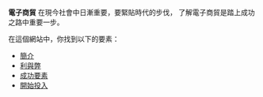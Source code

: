 **電子商貿** 在現今社會中日漸重要，要緊貼時代的步伐，
了解電子商貿是踏上成功之路中重要一步。

在這個網站中，你找到以下的要素：

- [簡介](/intro)
- [利與弊](/benifit)
- [成功要素](/success)
- [開始投入](/diy)
